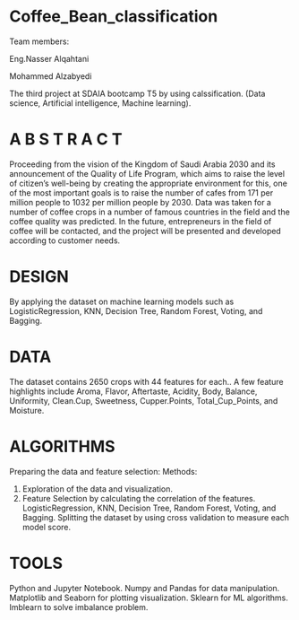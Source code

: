 # Coffee_Bean_classification

Team members:

Eng.Nasser Alqahtani

Mohammed Alzabyedi



The third project at SDAIA bootcamp T5 by using calssification. 
(Data science, Artificial intelligence, Machine learning).


# A B S T R A C T
Proceeding from the vision of the Kingdom of Saudi Arabia 2030 and its
announcement of the Quality of Life Program, which aims to raise the
level of citizen’s well-being by creating the appropriate environment for
this, one of the most important goals is to raise the number of cafes
from 171 per million people to 1032 per million people by 2030.
Data was taken for a number of coffee crops in a number of famous
countries in the field and the coffee quality was predicted. In the future,
entrepreneurs in the field of coffee will be contacted, and the project
will be presented and developed according to customer needs.

# DESIGN
By applying the dataset on machine learning models such as
LogisticRegression, KNN, Decision Tree, Random Forest, Voting, and
Bagging.
# DATA
The dataset contains 2650 crops with 44 features for each.. A few
feature highlights include Aroma, Flavor, Aftertaste, Acidity, Body,
Balance, Uniformity, Clean.Cup, Sweetness, Cupper.Points,
Total_Cup_Points, and Moisture.
# ALGORITHMS 
Preparing the data and feature selection:
Methods:
1. Exploration of the data and visualization.
2. Feature Selection by calculating the
correlation of the features.
LogisticRegression, KNN, Decision Tree,
Random Forest, Voting, and Bagging. Splitting
the dataset by using cross validation to
measure each model score.


# TOOLS
Python and Jupyter Notebook.
Numpy and Pandas for data
manipulation.
Matplotlib and Seaborn for plotting
visualization.
Sklearn for ML algorithms.
Imblearn to solve imbalance problem.
